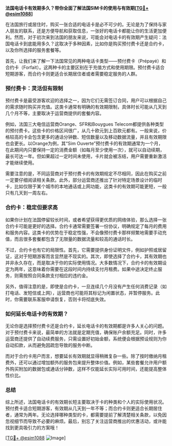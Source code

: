 **法国电话卡有效期多久？带你全面了解法国SIM卡的使用与有效期[[TG💪+ @esim1088](https://t.me/s/esim1088)]**

在法国旅行或居住时，购买一张合适的电话卡是必不可少的。无论是为了保持与家人朋友的联系，还是方便导航和获取信息，一张好的电话卡都能让你的生活更加便利。然而，对于初次来到法国的朋友来说，可能会对电话卡的有效期产生疑问：法国电话卡到底能用多久？这取决于多种因素，比如你是购买预付费卡还是合约卡，以及你所选择的服务套餐等。

首先，让我们来了解一下法国常见的两种电话卡类型——预付费卡（Prépayé）和合约卡（Forfait）。这两种卡的主要区别在于充值方式和使用期限。预付费卡适合短期游客，而合约卡则更适合长期居住者或者需要稳定服务的人群。

### 预付费卡：灵活但有限制

预付费卡是最受游客欢迎的选择之一，因为它们无需签订合同，用户可以根据自己的需求随时购买并充值。这类卡通常有明确的有效期限制，具体时长可能从几天到几个月不等，主要取决于运营商提供的套餐内容。

例如，法国三大电信运营商Orange、SFR和Bouygues Telecom都提供各种类型的预付费卡。这些卡的价格区间很广，从几十欧元到上百欧元都有。一般来说，价格较高的卡会包含更多的通话分钟数、短信数量以及移动数据流量，并且有效期限也会更长。以Orange为例，其“Sim Ouverte”预付费卡的有效期通常为一个月，在此期间内只要保持一定的消费金额（如每月至少使用一次），就可以自动续期，最长可达一年。但如果超过一定时间未使用，卡片就会被冻结，用户需要重新激活才能继续使用。

需要注意的是，不同运营商对于预付费卡的有效期规定不尽相同，因此在购买之前一定要仔细阅读相关条款。此外，部分运营商还推出了针对特定场景设计的临时卡，比如仅限于某个城市的本地通话或上网功能，这类卡的有效期可能更短，一般只有几天到一周左右。

### 合约卡：稳定但要求高

如果你计划在法国停留较长时间，或者希望获得更优质的网络体验，那么选择一张合约卡可能是更好的选择。合约卡通常需要签署一份协议，明确规定了每月的费用和服务内容。这类卡的优势在于稳定性强，不会像预付费卡那样频繁地需要手动充值，而且很多套餐都包含了无限量的数据流量和较高的通话时长。

不过，合约卡也有它的局限性。首先，它需要提供身份证明文件，例如护照或居留证，这对于短期游客而言显然是不现实的。其次，即使选择了合约卡，其有效期也并非永久存在，而是取决于你的实际使用情况。大多数情况下，合约卡的有效期设定为两年，这意味着你需要在这段时间内持续支付月租费。如果中途决定终止服务，则需按照合同条款支付相应的违约金。

另外，值得注意的是，即使是合约卡，一旦连续几个月没有产生任何消费记录（如打电话、发短信或上网），运营商也可能将其标记为闲置状态，并暂停服务。此时，你需要联系客服申请恢复，否则卡将彻底失效。

### 如何延长电话卡的有效期？

无论你是选择预付费卡还是合约卡，延长电话卡的有效期都是许多人关心的问题。对于预付费卡来说，最简单的方法就是定期充值，确保账户余额充足。同时，许多运营商还提供了自动续费服务，只需设置好初始金额，系统便会根据预设规则为你自动扣款，从而避免因疏忽导致的服务中断。

而对于合约卡用户而言，想要延长有效期就显得稍微复杂一些。除了按时缴纳月租费外，还可以通过增加额外的服务包来提升整体价值。例如，某些套餐允许用户额外购买附加的数据包或通话分钟数，这样不仅能延长实际可用时间，还能提高整体性价比。

### 总结

综上所述，法国电话卡的有效期长短主要取决于卡的种类和个人的实际使用状况。预付费卡适合短期游客，有效期从几天到一年不等；而合约卡则更适合长期居住者，通常为两年。无论选择哪种类型的卡，都需要提前了解清楚相关条款，以免因忽视细节而导致不必要的麻烦。最后，别忘了关注运营商推出的优惠活动，或许能找到更具吸引力的方案哦！

[[TG💪+ @esim1088](https://t.me/s/esim1088) ![Image](https://i.postimg.cc/4NQfJmqS/Snipaste-2025-05-13-00-14-12.png)]